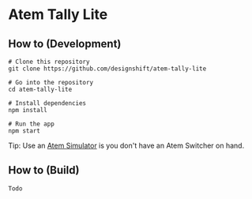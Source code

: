 
Atem Tally Lite
===========


How to (Development)
------------
    # Clone this repository
    git clone https://github.com/designshift/atem-tally-lite

    # Go into the repository
    cd atem-tally-lite

    # Install dependencies
    npm install

    # Run the app
    npm start
    
Tip: Use an [Atem Simulator](https://github.com/Dev1an/Atem-Simulator) is you don't have an Atem Switcher on hand.

How to (Build)
----------
    Todo